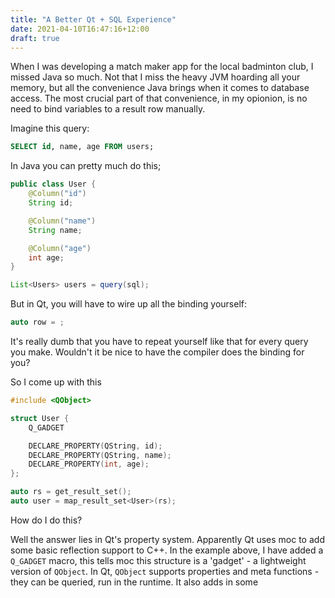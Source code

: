```yaml
---
title: "A Better Qt + SQL Experience"
date: 2021-04-10T16:47:16+12:00
draft: true
---
```


When I was developing a match maker app for the local badminton club, I 
missed Java so much. Not that I miss the heavy JVM hoarding all your memory, 
but all the convenience Java brings when it comes to database access. The
 most crucial part of that convenience, in my opionion, is no need to bind 
 variables to a result row manually.

Imagine this query: 

```sql
SELECT id, name, age FROM users;
```

In Java you can pretty much do this;

```java
public class User {
    @Column("id")
    String id;

    @Column("name")
    String name;

    @Column("age")
    int age;
}

List<Users> users = query(sql);
```

But in Qt, you will have to wire up all the binding yourself:

```cpp
auto row = ;
```

It's really dumb that you have to repeat yourself like that
for every query you make. Wouldn't it be nice to have the compiler
does the binding for you? 

So I come up with this

```cpp
#include <QObject>

struct User {
    Q_GADGET

    DECLARE_PROPERTY(QString, id);
    DECLARE_PROPERTY(QString, name);
    DECLARE_PROPERTY(int, age);
};

auto rs = get_result_set();
auto user = map_result_set<User>(rs);
```

How do I do this? 

Well the answer lies in Qt's property system. 
Apparently Qt uses moc to add some basic reflection support
to C++. In the example above, I have added a `Q_GADGET` macro,
this tells moc this structure is a 'gadget' - a lightweight
version of `QObject`. In Qt, `QObject` supports properties and
meta functions - they can be queried, run in the runtime. It
also adds in some 